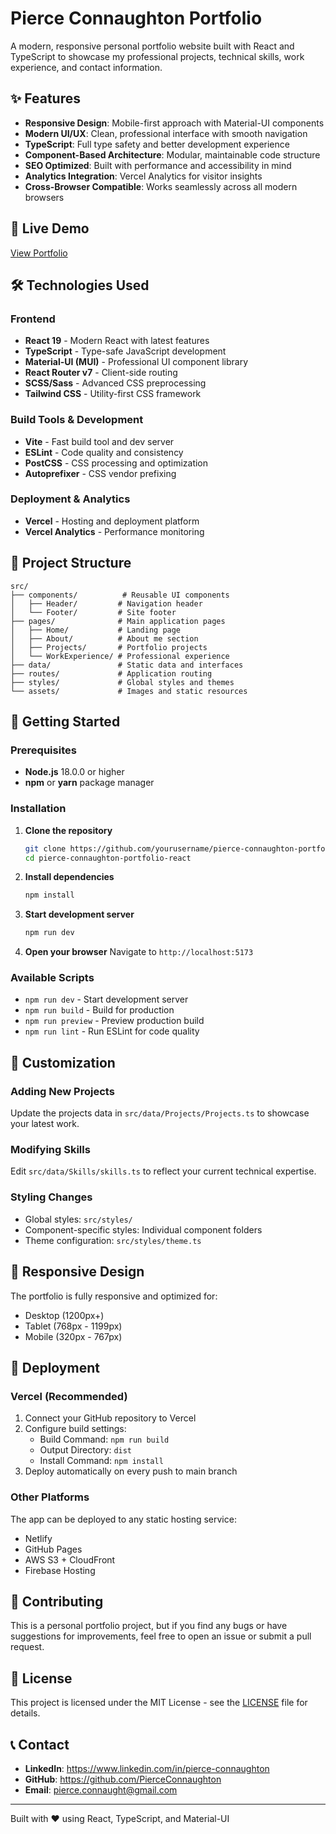 # Pierce Connaughton Portfolio

A modern, responsive personal portfolio website built with React and TypeScript to showcase my professional projects, technical skills, work experience, and contact information.

## ✨ Features

- **Responsive Design**: Mobile-first approach with Material-UI components
- **Modern UI/UX**: Clean, professional interface with smooth navigation
- **TypeScript**: Full type safety and better development experience
- **Component-Based Architecture**: Modular, maintainable code structure
- **SEO Optimized**: Built with performance and accessibility in mind
- **Analytics Integration**: Vercel Analytics for visitor insights
- **Cross-Browser Compatible**: Works seamlessly across all modern browsers

## 🚀 Live Demo

[View Portfolio](https://pierce-connaughton.ie) 

## 🛠️ Technologies Used

### Frontend
- **React 19** - Modern React with latest features
- **TypeScript** - Type-safe JavaScript development
- **Material-UI (MUI)** - Professional UI component library
- **React Router v7** - Client-side routing
- **SCSS/Sass** - Advanced CSS preprocessing
- **Tailwind CSS** - Utility-first CSS framework

### Build Tools & Development
- **Vite** - Fast build tool and dev server
- **ESLint** - Code quality and consistency
- **PostCSS** - CSS processing and optimization
- **Autoprefixer** - CSS vendor prefixing

### Deployment & Analytics
- **Vercel** - Hosting and deployment platform
- **Vercel Analytics** - Performance monitoring

## 📁 Project Structure

```
src/
├── components/          # Reusable UI components
│   ├── Header/         # Navigation header
│   └── Footer/         # Site footer
├── pages/              # Main application pages
│   ├── Home/           # Landing page
│   ├── About/          # About me section
│   ├── Projects/       # Portfolio projects
│   └── WorkExperience/ # Professional experience
├── data/               # Static data and interfaces
├── routes/             # Application routing
├── styles/             # Global styles and themes
└── assets/             # Images and static resources
```

## 🚀 Getting Started

### Prerequisites

- **Node.js** 18.0.0 or higher
- **npm** or **yarn** package manager

### Installation

1. **Clone the repository**
   ```bash
   git clone https://github.com/yourusername/pierce-connaughton-portfolio-react.git
   cd pierce-connaughton-portfolio-react
   ```

2. **Install dependencies**
   ```bash
   npm install
   ```

3. **Start development server**
   ```bash
   npm run dev
   ```

4. **Open your browser**
   Navigate to `http://localhost:5173`

### Available Scripts

- `npm run dev` - Start development server
- `npm run build` - Build for production
- `npm run preview` - Preview production build
- `npm run lint` - Run ESLint for code quality

## 🎨 Customization

### Adding New Projects
Update the projects data in `src/data/Projects/Projects.ts` to showcase your latest work.

### Modifying Skills
Edit `src/data/Skills/skills.ts` to reflect your current technical expertise.

### Styling Changes
- Global styles: `src/styles/`
- Component-specific styles: Individual component folders
- Theme configuration: `src/styles/theme.ts`

## 📱 Responsive Design

The portfolio is fully responsive and optimized for:
- Desktop (1200px+)
- Tablet (768px - 1199px)
- Mobile (320px - 767px)

## 🚀 Deployment

### Vercel (Recommended)
1. Connect your GitHub repository to Vercel
2. Configure build settings:
   - Build Command: `npm run build`
   - Output Directory: `dist`
   - Install Command: `npm install`
3. Deploy automatically on every push to main branch

### Other Platforms
The app can be deployed to any static hosting service:
- Netlify
- GitHub Pages
- AWS S3 + CloudFront
- Firebase Hosting

## 🤝 Contributing

This is a personal portfolio project, but if you find any bugs or have suggestions for improvements, feel free to open an issue or submit a pull request.

## 📄 License

This project is licensed under the MIT License - see the [LICENSE](LICENSE) file for details.

## 📞 Contact

- **LinkedIn**: https://www.linkedin.com/in/pierce-connaughton
- **GitHub**: https://github.com/PierceConnaughton
- **Email**: pierce.connaught@gmail.com

---

Built with ❤️ using React, TypeScript, and Material-UI
